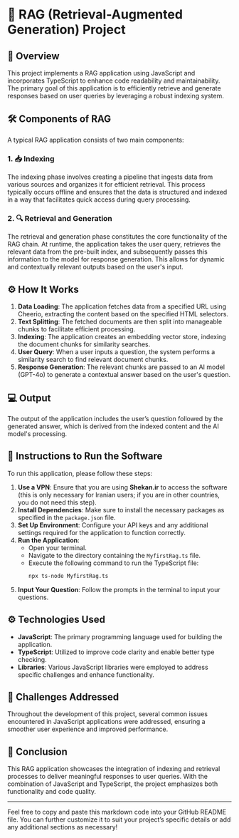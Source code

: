 # 🚀 RAG (Retrieval-Augmented Generation) Project

## 📖 Overview

This project implements a RAG application using JavaScript and incorporates TypeScript to enhance code readability and maintainability. The primary goal of this application is to efficiently retrieve and generate responses based on user queries by leveraging a robust indexing system.

## 🛠️ Components of RAG

A typical RAG application consists of two main components:

### 1. 📥 Indexing
The indexing phase involves creating a pipeline that ingests data from various sources and organizes it for efficient retrieval. This process typically occurs offline and ensures that the data is structured and indexed in a way that facilitates quick access during query processing.

### 2. 🔍 Retrieval and Generation
The retrieval and generation phase constitutes the core functionality of the RAG chain. At runtime, the application takes the user query, retrieves the relevant data from the pre-built index, and subsequently passes this information to the model for response generation. This allows for dynamic and contextually relevant outputs based on the user's input.

## ⚙️ How It Works

1. **Data Loading**: The application fetches data from a specified URL using Cheerio, extracting the content based on the specified HTML selectors.
2. **Text Splitting**: The fetched documents are then split into manageable chunks to facilitate efficient processing.
3. **Indexing**: The application creates an embedding vector store, indexing the document chunks for similarity searches.
4. **User Query**: When a user inputs a question, the system performs a similarity search to find relevant document chunks.
5. **Response Generation**: The relevant chunks are passed to an AI model (GPT-4o) to generate a contextual answer based on the user's question.

## 💻 Output

The output of the application includes the user’s question followed by the generated answer, which is derived from the indexed content and the AI model's processing.

## 📜 Instructions to Run the Software

To run this application, please follow these steps:

1. **Use a VPN**: Ensure that you are using **Shekan.ir** to access the software (this is only necessary for Iranian users; if you are in other countries, you do not need this step).
2. **Install Dependencies**: Make sure to install the necessary packages as specified in the `package.json` file.
3. **Set Up Environment**: Configure your API keys and any additional settings required for the application to function correctly.
4. **Run the Application**:
   - Open your terminal.
   - Navigate to the directory containing the `MyfirstRag.ts` file.
   - Execute the following command to run the TypeScript file:
     ```bash
     npx ts-node MyfirstRag.ts
     ```
5. **Input Your Question**: Follow the prompts in the terminal to input your questions.

## ⚙️ Technologies Used
- **JavaScript**: The primary programming language used for building the application.
- **TypeScript**: Utilized to improve code clarity and enable better type checking.
- **Libraries**: Various JavaScript libraries were employed to address specific challenges and enhance functionality.

## 🧩 Challenges Addressed
Throughout the development of this project, several common issues encountered in JavaScript applications were addressed, ensuring a smoother user experience and improved performance.

## 🏁 Conclusion
This RAG application showcases the integration of indexing and retrieval processes to deliver meaningful responses to user queries. With the combination of JavaScript and TypeScript, the project emphasizes both functionality and code quality.

---

Feel free to copy and paste this markdown code into your GitHub README file. You can further customize it to suit your project’s specific details or add any additional sections as necessary!
